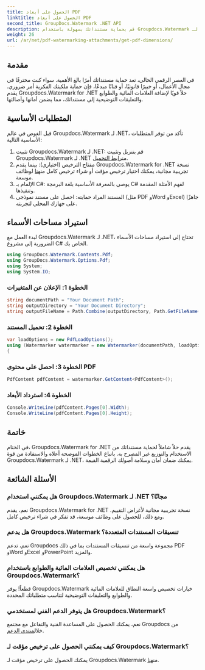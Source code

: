 ```yaml
---
title: الحصول على أبعاد PDF
linktitle: الحصول على أبعاد PDF
second_title: GroupDocs.Watermark .NET API
description: قم بحماية مستنداتك بسهولة باستخدام Groupdocs.Watermark لـ .NET. أضف العلامات المائية والطوابع والتعليقات التوضيحية دون عناء.
weight: 26
url: /ar/net/pdf-watermarking-attachments/get-pdf-dimensions/
---
```

## مقدمة
في العصر الرقمي الحالي، تعد حماية مستنداتك أمرًا بالغ الأهمية. سواء كنت محترفًا في مجال الأعمال، أو خبيرًا قانونيًا، أو فنانًا مبدعًا، فإن حماية ملكيتك الفكرية أمر ضروري. يقدم Groupdocs.Watermark for .NET حلاً قويًا لإضافة العلامات المائية والطوابع والتعليقات التوضيحية إلى مستنداتك، مما يضمن أمانها وأصالتها.
## المتطلبات الأساسية
قبل الغوص في عالم Groupdocs.Watermark لـ .NET، تأكد من توفر المتطلبات الأساسية التالية:
1.  تثبيت Groupdocs.Watermark لـ .NET: قم بتنزيل وتثبيت Groupdocs.Watermark لـ .NET من[رابط التحميل](https://releases.groupdocs.com/Watermark/net/).
2.  مفتاح الترخيص (اختياري): بينما يقدم Groupdocs.Watermark for .NET نسخة تجريبية مجانية، يمكنك اختيار ترخيص مؤقت أو شراء ترخيص كامل من[هنا](https://purchase.groupdocs.com/buy) لوظائف موسعة.
3. الإلمام بـ C#: يوصى بالمعرفة الأساسية بلغة البرمجة C# لفهم الأمثلة المقدمة وتنفيذها.
4. المستند المراد حمايته: احصل على مستند نموذجي (مثل PDF وWord وExcel) جاهزًا على جهازك المحلي لتجربته.

## استيراد مساحات الأسماء
لبدء العمل مع Groupdocs.Watermark لـ .NET، تحتاج إلى استيراد مساحات الأسماء الضرورية إلى مشروع C# الخاص بك.
```csharp
using GroupDocs.Watermark.Contents.Pdf;
using GroupDocs.Watermark.Options.Pdf;
using System;
using System.IO;
```
### الخطوة 1: الإعلان عن المتغيرات
```csharp
string documentPath = "Your Document Path";
string outputDirectory = "Your Document Directory";
string outputFileName = Path.Combine(outputDirectory, Path.GetFileName(documentPath));
```
### الخطوة 2: تحميل المستند
```csharp
var loadOptions = new PdfLoadOptions();
using (Watermarker watermarker = new Watermarker(documentPath, loadOptions))
{
```
### الخطوة 3: احصل على محتوى PDF
```csharp
PdfContent pdfContent = watermarker.GetContent<PdfContent>();
```
### الخطوة 4: استرداد الأبعاد
```csharp
Console.WriteLine(pdfContent.Pages[0].Width);
Console.WriteLine(pdfContent.Pages[0].Height);
```

## خاتمة
في الختام، Groupdocs.Watermark for .NET يقدم حلاً شاملاً لحماية مستنداتك من الاستخدام والتوزيع غير المصرح به. باتباع الخطوات الموضحة أعلاه والاستفادة من قوة Groupdocs.Watermark لـ .NET، يمكنك ضمان أمان وسلامة أصولك الرقمية القيمة.
## الأسئلة الشائعة
### هل يمكنني استخدام Groupdocs.Watermark لـ .NET مجانًا؟
نعم، يقدم Groupdocs.Watermark for .NET نسخة تجريبية مجانية لأغراض التقييم. ومع ذلك، للحصول على وظائف موسعة، قد تفكر في شراء ترخيص كامل.
### هل يدعم Groupdocs.Watermark تنسيقات المستندات المتعددة؟
نعم، تدعم Groupdocs مجموعة واسعة من تنسيقات المستندات بما في ذلك PDF وWord وExcel وPowerPoint والمزيد.
### هل يمكنني تخصيص العلامات المائية والطوابع باستخدام Groupdocs.Watermark؟
قطعاً! يوفر Groupdocs.Watermark خيارات تخصيص واسعة النطاق للعلامات المائية والطوابع والتعليقات التوضيحية لتناسب متطلباتك المحددة.
### هل يتوفر الدعم الفني لمستخدمي Groupdocs.Watermark؟
 نعم، يمكنك الحصول على المساعدة الفنية والتفاعل مع مجتمع Groupdocs من خلال[منتدى الدعم](https://forum.groupdocs.com/c/watermark/19).
### كيف يمكنني الحصول على ترخيص مؤقت لـ Groupdocs.Watermark؟
 يمكنك الحصول على ترخيص مؤقت لـ Groupdocs.Watermark من[هنا](https://purchase.groupdocs.com/temporary-license/).